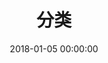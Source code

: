 ---
title: 分类
date: 2018-01-05 00:00:00
type: "categories"
top_img: https://cdn.jsdelivr.net/gh/Duo-Huang/cdn/blog/img/conf/blog-categories-bg.jpg
---